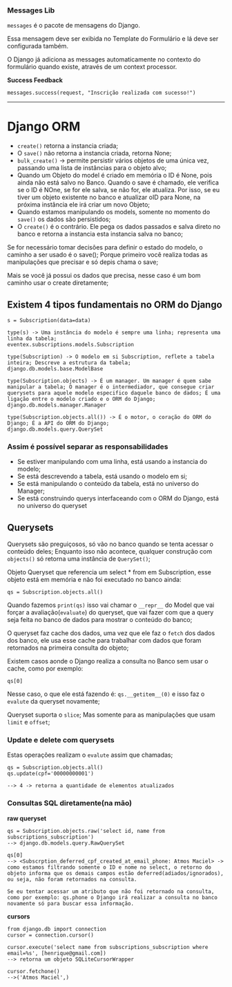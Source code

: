### Messages Lib

`messages` é o pacote de mensagens do Django.

Essa mensagem deve ser exibida no Template do Formulário e lá deve
ser configurada também.

O Django já adiciona as messages automaticamente no contexto
do formulário quando existe, através de um context processor.

**Success Feedback**

`messages.success(request, "Inscrição realizada com sucesso!")`

---

# Django ORM

- `create()` retorna a instancia criada;
- O `save()` não retorna a instancia criada, retorna None;
- `bulk_create()` -> permite persistir vários objetos de uma única vez, passando uma lista de instâncias para o objeto alvo;
- Quando um Objeto do model é criado em memória o ID é None, pois ainda não está salvo no Banco. Quando o save é chamado, ele verifica se o ID é NOne, se for ele salva, se não for, ele atualiza. Por isso, se eu tiver um objeto existente no banco e atualizar oID para None, na próxima instância ele irá criar um novo Objeto;
- Quando estamos manipulando os models, somente no momento do `save()` os dados são persistidos;
- O `create()` é o contrário. Ele pega os dados passados e salva direto no banco e retorna a instancia esta instancia salva no banco;

Se for necessário tomar decisões para definir o estado do modelo, o caminho a ser usado é o save(); Porque primeiro você realiza todas as manipulações que precisar e só depis chama o save;

Mais se você já possui os dados que precisa, nesse caso é um bom caminho usar o create diretamente;

## Existem 4 tipos fundamentais no ORM do Django

`s = Subscription(data=data)`

```
type(s) -> Uma instância do modelo é sempre uma linha; representa uma linha da tabela;
eventex.subscriptions.models.Subscription

type(Subscription) -> O modelo em si Subscription, reflete a tabela inteira; Descreve a estrutura da tabela;
django.db.models.base.ModelBase

type(Subscription.objects) -> É um manager. Um manager é quem sabe manipular a tabela; O manager é o intermediador, que consegue criar querysets para aquele modelo especifico daquele banco de dados; É uma ligação entre o modelo criado e o ORM do Django;
django.db.models.manager.Manager

type(Subscription.objects.all()) -> É o motor, o coração do ORM do Django; É a API do ORM do Django;
django.db.models.query.QuerySet
```

### Assim é possível separar as responsabilidades

- Se estiver manipulando com uma linha, está usando a instancia do modelo;
- Se está descrevendo a tabela, está usando o modelo em si;
- Se está manipulando o conteúdo da tabela, está no universo do Manager;
- Se está construindo querys interfaceando com o ORM do Django, está no universo do queryset

## Querysets

Querysets são preguiçosos, só vão no banco quando se tenta acessar o conteúdo deles; Enquanto isso não acontece, qualquer construção com  `objects()` só retorna uma instância de `QuerySet()`;

Objeto Queryset que referencia um select * from em Subscription, esse objeto está em memória e não foi executado no banco ainda:

`qs = Subscription.objects.all()`

Quando fazemos `print(qs)` isso vai chamar o `__repr__` do Model que vai forçar a avaliação(`evaluate`) do queryset, que vai fazer com que a query seja feita no banco de dados para mostrar o conteúdo do banco;

O queryset faz cache dos dados, uma vez que ele faz o `fetch` dos dados dos banco, ele usa esse cache para trabalhar com dados que foram retornados na primeira consulta do objeto;

Existem casos aonde o Django realiza a consulta no Banco sem usar o cache, como por exemplo:

`qs[0]`

Nesse caso, o que ele está fazendo é: `qs.__getitem__(0)` e isso faz o `evalute` da queryset novamente;

Queryset suporta o `slice`; Mas somente para as manipulações que usam `limit` e `offset`;

### Update e delete com querysets

Estas operações realizam o `evalute` assim que chamadas;

```
qs = Subscription.objects.all()
qs.update(cpf='00000000001')

--> 4 -> retorna a quantidade de elementos atualizados
```

### Consultas SQL diretamente(na mão)

**raw queryset**

```
qs = Subscription.objects.raw('select id, name from subscriptions_subscription')
--> django.db.models.query.RawQuerySet

qs[0]
--> <Subscrption_deferred_cpf_created_at_email_phone: Atmos Maciel> -> como estamos filtrando somente o ID e nome no select, o retorno do objeto informa que os demais campos estão deferred(adiados/ignorados), ou seja, não foram retornados na consulta.

Se eu tentar acessar um atributo que não foi retornado na consulta, como por exemplo: qs.phone o Django irá realizar a consulta no banco novamente só para buscar essa informação.
```

**cursors**

```
from django.db import connection
cursor = connection.cursor()

cursor.execute('select name from subscriptions_subscription where email=%s', [henrique@gmail.com])
--> retorna um objeto SQLiteCursorWrapper

cursor.fetchone()
-->('Atmos Maciel',)
```

